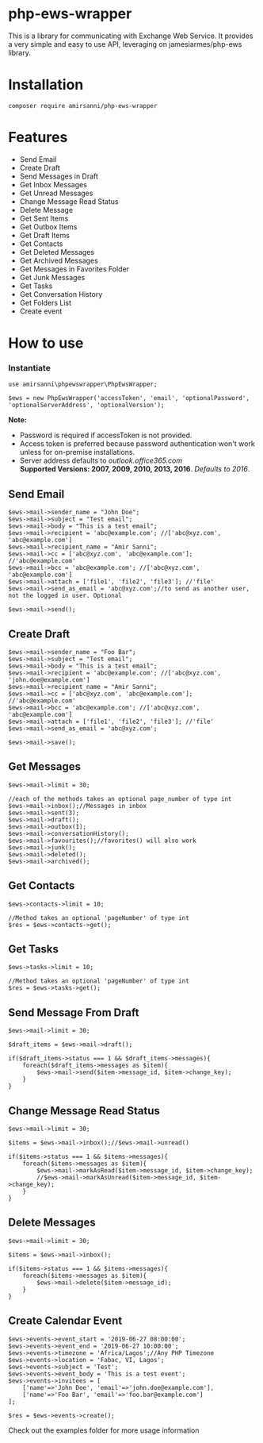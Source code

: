 # php-ews-wrapper
This is a library for communicating with Exchange Web Service. It provides a very simple and easy to use API,
leveraging on jamesiarmes/php-ews library. 


# Installation
```
composer require amirsanni/php-ews-wrapper
```


# Features
* Send Email
* Create Draft
* Send Messages in Draft
* Get Inbox Messages
* Get Unread Messages
* Change Message Read Status
* Delete Message
* Get Sent Items
* Get Outbox Items
* Get Draft Items
* Get Contacts
* Get Deleted Messages
* Get Archived Messages
* Get Messages in Favorites Folder
* Get Junk Messages
* Get Tasks
* Get Conversation History
* Get Folders List
* Create event


# How to use
### Instantiate

```
use amirsanni\phpewswrapper\PhpEwsWrapper;

$ews = new PhpEwsWrapper('accessToken', 'email', 'optionalPassword', 'optionalServerAddress', 'optionalVersion');
```

**Note:** 
- Password is required if accessToken is not provided.
- Access token is preferred because password authentication won't work unless for on-premise installations.
- Server address defaults to _outlook.office365.com_  
**Supported Versions: 2007, 2009, 2010, 2013, 2016**. _Defaults to 2016_.



## Send Email
```
$ews->mail->sender_name = "John Doe";
$ews->mail->subject = "Test email";
$ews->mail->body = "This is a test email";
$ews->mail->recipient = 'abc@example.com'; //['abc@xyz.com', 'abc@example.com']
$ews->mail->recipient_name = "Amir Sanni";
$ews->mail->cc = ['abc@xyz.com', 'abc@example.com']; //'abc@example.com'
$ews->mail->bcc = 'abc@example.com'; //['abc@xyz.com', 'abc@example.com']
$ews->mail->attach = ['file1', 'file2', 'file3']; //'file'
$ews->mail->send_as_email = 'abc@xyz.com';//to send as another user, not the logged in user. Optional

$ews->mail->send();  
```



## Create Draft
```
$ews->mail->sender_name = "Foo Bar";
$ews->mail->subject = "Test email";
$ews->mail->body = "This is a test email";
$ews->mail->recipient = 'abc@example.com'; //['abc@xyz.com', 'john.doe@example.com']
$ews->mail->recipient_name = "Amir Sanni";
$ews->mail->cc = ['abc@xyz.com', 'abc@example.com']; //'abc@example.com'
$ews->mail->bcc = 'abc@example.com'; //['abc@xyz.com', 'abc@example.com']
$ews->mail->attach = ['file1', 'file2', 'file3']; //'file'
$ews->mail->send_as_email = 'abc@xyz.com';

$ews->mail->save();  
```



## Get Messages
```
$ews->mail->limit = 30;

//each of the methods takes an optional page_number of type int
$ews->mail->inbox();//Messages in inbox
$ews->mail->sent(3);
$ews->mail->draft();
$ews->mail->outbox(1);
$ews->mail->conversationHistory();
$ews->mail->favourites();//favorites() will also work
$ews->mail->junk();
$ews->mail->deleted();
$ews->mail->archived();
```

## Get Contacts
```
$ews->contacts->limit = 10;

//Method takes an optional 'pageNumber' of type int
$res = $ews->contacts->get(); 
```

## Get Tasks
```
$ews->tasks->limit = 10;

//Method takes an optional 'pageNumber' of type int
$res = $ews->tasks->get();  
```


## Send Message From Draft
```
$ews->mail->limit = 30;

$draft_items = $ews->mail->draft();

if($draft_items->status === 1 && $draft_items->messages){
    foreach($draft_items->messages as $item){
        $ews->mail->send($item->message_id, $item->change_key);
    }
}

```


## Change Message Read Status
```
$ews->mail->limit = 30;

$items = $ews->mail->inbox();//$ews->mail->unread()

if($items->status === 1 && $items->messages){
    foreach($items->messages as $item){
        $ews->mail->markAsRead($item->message_id, $item->change_key);
        //$ews->mail->markAsUnread($item->message_id, $item->change_key);
    }
}

```


## Delete Messages
```
$ews->mail->limit = 30;

$items = $ews->mail->inbox();

if($items->status === 1 && $items->messages){
    foreach($items->messages as $item){
        $ews->mail->delete($item->message_id);
    }
}

```


## Create Calendar Event
```
$ews->events->event_start = '2019-06-27 08:00:00';
$ews->events->event_end = '2019-06-27 10:00:00';
$ews->events->timezone = 'Africa/Lagos';//Any PHP Timezone
$ews->events->location = 'Fabac, VI, Lagos';
$ews->events->subject = 'Test';
$ews->events->event_body = 'This is a test event';
$ews->events->invitees = [
    ['name'=>'John Doe', 'email'=>'john.doe@example.com'],
    ['name'=>'Foo Bar', 'email'=>'foo.bar@example.com']
];

$res = $ews->events->create();

```

Check out the examples folder for more usage information  

